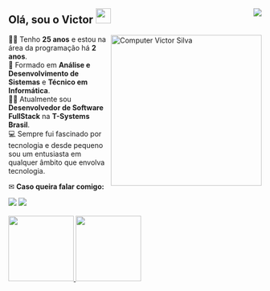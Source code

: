 ## Olá, sou o Victor <img src="https://raw.githubusercontent.com/kaueMarques/kaueMarques/master/hi.gif" width="30px"><img src="https://komarev.com/ghpvc/?username=victorsilva99&color=blue&label=Visualizações+do+perfil&style=flat-square" align="right"/>

<img src="https://www.pngitem.com/pimgs/b/46-466645_laptop-icon-png-transparent.png" min-width="300px" max-width="300px" width="300px" align="right" alt="Computer Victor Silva">

<p>
  👨‍🎓 Tenho <b>25 anos</b> e estou na área da programação há <b>2 anos</b>.<br>
  📘 Formado em <b>Análise e Desenvolvimento de Sistemas</b> e <b>Técnico em Informática</b>.<br>
  👨‍💻 Atualmente sou <b>Desenvolvedor de Software FullStack</b> na <b>T-Systems Brasil</b>.<br>
  💻 Sempre fui fascinado por tecnologia e desde pequeno sou um entusiasta em qualquer âmbito que envolva tecnologia.
</p>

✉ **Caso queira falar comigo:**
<div style="display: inline_block">
  <a href="https://www.linkedin.com/in/victor-s-souza/" target="_blank"><img src="https://img.shields.io/badge/-LinkedIn-%230077B5?style=for-the-badge&logo=linkedin&logoColor=white"></a>
  <a href="mailto:victor.s.souza1999@hotmail.com" target="_blank"><img src="https://img.shields.io/badge/Hotmail-D14836?style=for-the-badge&logo=gmail&logoColor=white"></a>
</div>
<br>

<div style="display: flex; flex-wrap: wrap; justify-content: space-between;">
  <a href="https://github.com/victorsilva99">
    <img height="130em" src="https://github-readme-stats.vercel.app/api?username=victorsilva99&show_icons=true&theme=synthwave"/>
    <img height="130em" src="https://github-readme-stats.vercel.app/api/top-langs/?username=victorsilva99&layout=compact&langs_count=7&theme=synthwave"/>
  </a>
</div>

